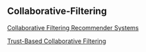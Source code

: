 ## Collaborative-Filtering

[Collaborative Filtering Recommender Systems](https://www.researchgate.net/publication/287952023_Collaborative_Filtering_Recommender_Systems)

[Trust-Based Collaborative Filtering](https://link.springer.com/content/pdf/10.1007%2F978-0-387-09428-1_8.pdf)